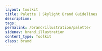 ```yaml
---
layout: toolkit
title: Palette | Skylight Brand Guidelines
description:
tags:
permalink: /brand/illustration/palette/
sidenav: brand_illustration
content_type: Toolkit
class: brand
---
```


